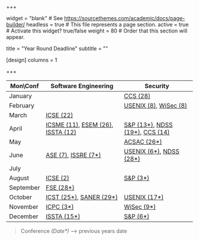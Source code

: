 +++

widget = "blank"  # See https://sourcethemes.com/academic/docs/page-builder/
headless = true  # This file represents a page section.
active = true  # Activate this widget? true/false
weight = 80  # Order that this section will appear.

title = "Year Round Deadline"
subtitle = ""

[design]
    columns = 1

+++

  Mon\Conf          | Software Engineering  |         Security
--------------------|-----------------------|-------------------------
January             |                       | [CCS (28)](https://www.sigsac.org/ccs/CCS2024/call-for/call-for-papers.html)                    
February            |                       | [USENIX (8)](https://www.usenix.org/conference/usenixsecurity24/call-for-papers), [WiSec (8)](https://wisec2024.kaist.ac.kr/)
March               | [ICSE (22)](https://conf.researchr.org/home/icse-2025)                | 
April               | [ICSME (11)](https://conf.researchr.org/home/icsme-2024), [ESEM (26)](https://conf.researchr.org/home/esem-2024), [ISSTA (12)](https://conf.researchr.org/home/issta-2024)        | [S&P (13*)](https://sp2024.ieee-security.org/cfpapers.html), [NDSS (19*)](https://www.ndss-symposium.org/ndss2024/submissions/call-for-papers/), [CCS (14)](https://www.sigsac.org/ccs/CCS2024/call-for/call-for-papers.html)
May                 |            |  [ACSAC (26*)](https://www.acsac.org/2023/submissions/papers/)
June                | [ASE (7)](https://conf.researchr.org/home/ase-2024), [ISSRE (7*)](https://issre.github.io/2023/calls_cfp-research.html)                      | [USENIX (6*)](https://www.usenix.org/conference/usenixsecurity24/call-for-papers), [NDSS (28*)](https://www.ndss-symposium.org/ndss2024/submissions/call-for-papers/)
July                |                       |  
August              | [ICSE (2)](https://conf.researchr.org/home/icse-2025)                 | [S&P (3*)](https://sp2024.ieee-security.org/cfpapers.html)
September           | [FSE (28*)](https://2024.esec-fse.org/track/fse-2024-research-papers)                   |  
October             | [ICST (25*)](https://conf.researchr.org/track/icst-2024/icst-2024-papers), [SANER (29*)](https://conf.researchr.org/track/icst-2024/icst-2024-papers)                | [USENIX (17*)](https://www.usenix.org/conference/usenixsecurity24/call-for-papers)
November            |  [ICPC (3*)](https://conf.researchr.org/track/icpc-2024/icpc-2024-research)          | [WiSec (9*)](https://wisec2024.kaist.ac.kr/)
December            | [ISSTA (15*)](https://conf.researchr.org/home/issta-2024)                      | [S&P (6*)](https://sp2024.ieee-security.org/cfpapers.html)



> Conference *(Date\*)*  ⟶  previous years date


